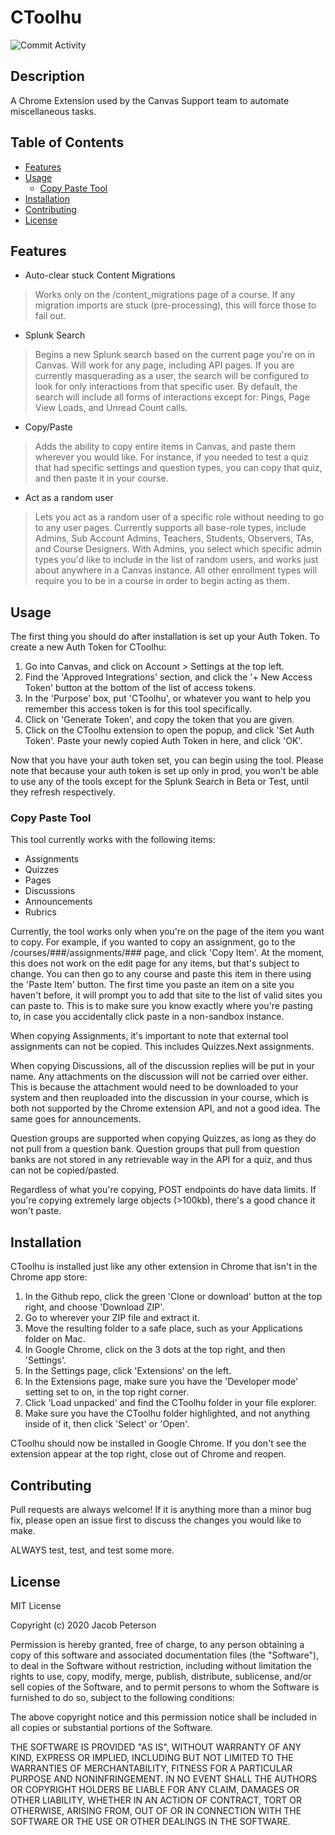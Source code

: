 # CToolhu

![Commit Activity](https://img.shields.io/github/commit-activity/m/Bounty556/Ctoolhu?style=flat-square)

## Description

A Chrome Extension used by the Canvas Support team to automate miscellaneous tasks.

## Table of Contents

- [Features](#features)
- [Usage](#usage)
  * [Copy Paste Tool](#copy-paste-tool)
- [Installation](#installation)
- [Contributing](#contributing)
- [License](#license)

## Features

* Auto-clear stuck Content Migrations
> Works only on the /content_migrations page of a course. If any migration imports are stuck (pre-processing), this will force those to fail out.
* Splunk Search
> Begins a new Splunk search based on the current page you're on in Canvas. Will work for any page, including API pages. If you are currently masquerading as a user, the search will be configured to look for only interactions from that specific user. By default, the search will include all forms of interactions except for: Pings, Page View Loads, and Unread Count calls.
* Copy/Paste
> Adds the ability to copy entire items in Canvas, and paste them wherever you would like. For instance, if you needed to test a quiz that had specific settings and question types, you can copy that quiz, and then paste it in your course.
* Act as a random user
> Lets you act as a random user of a specific role without needing to go to any user pages. Currently supports all base-role types, include Admins, Sub Account Admins, Teachers, Students, Observers, TAs, and Course Designers. With Admins, you select which specific admin types you'd like to include in the list of random users, and works just about anywhere in a Canvas instance. All other enrollment types will require you to be in a course in order to begin acting as them.

## Usage

The first thing you should do after installation is set up your Auth Token. To create a new Auth Token for CToolhu:
1. Go into Canvas, and click on Account > Settings at the top left.
2. Find the 'Approved Integrations' section, and click the '+ New Access Token' button at the bottom of the list of access tokens.
3. In the 'Purpose' box, put 'CToolhu', or whatever you want to help you remember this access token is for this tool specifically.
4. Click on 'Generate Token', and copy the token that you are given.
5. Click on the CToolhu extension to open the popup, and click 'Set Auth Token'. Paste your newly copied Auth Token in here, and click 'OK'.

Now that you have your auth token set, you can begin using the tool. Please note that because your auth token is set up only in prod, you won't be able to use any of the tools except for the Splunk Search in Beta or Test, until they refresh respectively.

### Copy Paste Tool

This tool currently works with the following items:
- Assignments
- Quizzes
- Pages
- Discussions
- Announcements
- Rubrics

Currently, the tool works only when you're on the page of the item you want to copy. For example, if you wanted to copy an assignment, go to the /courses/###/assignments/### page, and click 'Copy Item'. At the moment, this does not work on the edit page for any items, but that's subject to change. You can then go to any course and paste this item in there using the 'Paste Item' button. The first time you paste an item on a site you haven't before, it will prompt you to add that site to the list of valid sites you can paste to. This is to make sure you know exactly where you're pasting to, in case you accidentally click paste in a non-sandbox instance.

When copying Assignments, it's important to note that external tool assignments can not be copied. This includes Quizzes.Next assignments.

When copying Discussions, all of the discussion replies will be put in your name. Any attachments on the discussion will not be carried over either. This is because the attachment would need to be downloaded to your system and then reuploaded into the discussion in your course, which is both not supported by the Chrome extension API, and not a good idea. The same goes for announcements.

Question groups are supported when copying Quizzes, as long as they do not pull from a question bank. Question groups that pull from question banks are not stored in any retrievable way in the API for a quiz, and thus can not be copied/pasted.

Regardless of what you're copying, POST endpoints do have data limits. If you're copying extremely large objects (>100kb), there's a good chance it won't paste.

## Installation

CToolhu is installed just like any other extension in Chrome that isn't in the Chrome app store:
1. In the Github repo, click the green 'Clone or download' button at the top right, and choose 'Download ZIP'.
2. Go to wherever your ZIP file and extract it.
3. Move the resulting folder to a safe place, such as your Applications folder on Mac.
4. In Google Chrome, click on the 3 dots at the top right, and then 'Settings'.
5. In the Settings page, click 'Extensions' on the left.
6. In the Extensions page, make sure you have the 'Developer mode' setting set to on, in the top right corner.
7. Click 'Load unpacked' and find the CToolhu folder in your file explorer.
8. Make sure you have the CToolhu folder highlighted, and not anything inside of it, then click 'Select' or 'Open'.

CToolhu should now be installed in Google Chrome. If you don't see the extension appear at the top right, close out of Chrome and reopen.

## Contributing

Pull requests are always welcome! If it is anything more than a minor bug fix, please open an issue first to discuss the changes you would like to make.

ALWAYS test, test, and test some more.

## License

MIT License

Copyright (c) 2020 Jacob Peterson

Permission is hereby granted, free of charge, to any person obtaining a copy
of this software and associated documentation files (the "Software"), to deal
in the Software without restriction, including without limitation the rights
to use, copy, modify, merge, publish, distribute, sublicense, and/or sell
copies of the Software, and to permit persons to whom the Software is
furnished to do so, subject to the following conditions:

The above copyright notice and this permission notice shall be included in all
copies or substantial portions of the Software.

THE SOFTWARE IS PROVIDED "AS IS", WITHOUT WARRANTY OF ANY KIND, EXPRESS OR
IMPLIED, INCLUDING BUT NOT LIMITED TO THE WARRANTIES OF MERCHANTABILITY,
FITNESS FOR A PARTICULAR PURPOSE AND NONINFRINGEMENT. IN NO EVENT SHALL THE
AUTHORS OR COPYRIGHT HOLDERS BE LIABLE FOR ANY CLAIM, DAMAGES OR OTHER
LIABILITY, WHETHER IN AN ACTION OF CONTRACT, TORT OR OTHERWISE, ARISING FROM,
OUT OF OR IN CONNECTION WITH THE SOFTWARE OR THE USE OR OTHER DEALINGS IN THE
SOFTWARE.